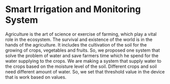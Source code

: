 # Smart Irrigation and Monitoring System

Agriculture is the art of science or exercise of farming, which play a vital role in the ecosystem. The survival and existence of the world is in the hands of the agriculture. It includes the cultivation of the soil for the growing of crops, vegetables and fruits.
So, we proposed one system that solve the problem of water and save farmers time which he spend for the water supplying to the crops.
We are making a system that supply water to the crops based on the moisture level of the soil. Different crops and soil need different amount of water. So, we set that threshold value in the device that is work based on values.
